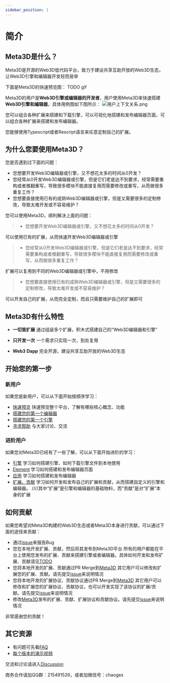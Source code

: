 ```yaml
---
sidebar_position: 1
---
```


# 简介

## Meta3D是什么？

Meta3D是开源的Web3D低代码平台，致力于建设共享互助开放的Web3D生态，让Web3D引擎和编辑器开发轻而易举

下面是Meta3D的快速预览图：
TODO gif
    
Meta3D的用户是**Web3D引擎或编辑器的开发者**，用户使用Meta3D来快速搭建**Web3D引擎和编辑器**，具体用例图如下图所示：
![用户上下文关系.png](/img/用户上下文关系.png)

您可以组合各种扩展来搭建和下载引擎，可以可视化地搭建和发布编辑器页面，可以组合各种扩展来搭建和发布编辑器。

您能够使用Typescript或者Rescript语言来任意定制自己的扩展。



## 为什么您要使用Meta3D？
您是否遇到过下面的问题：

- 您想要开发Web3D编辑器或引擎，又不想花太多的时间从0开发？
- 您经常从0开发Web3D编辑器或引擎，但是它们老是达不到要求，经常需要重构或者推翻重写，导致很多模块不能直接复用而需要修改或重写，从而做很多重复工作？
- 您想要直接使用已有的成熟Web3D编辑器或引擎，但是又需要很多的定制修改，导致太难开发或不容易维护？

您可以使用Meta3D，顺利解决上面的问题：
> - 您想要开发Web3D编辑器或引擎，又不想花太多的时间从0开发？

可以使用已有的扩展，从而快速开发Web3D编辑器或引擎

> - 您经常从0开发Web3D编辑器或引擎，但是它们老是达不到要求，经常需要重构或者推翻重写，导致很多模块不能直接复用而需要修改或重写，从而做很多重复工作？

扩展可以复用到不同的Web3D编辑器或引擎中，不用修改

> - 您想要直接使用已有的成熟Web3D编辑器或引擎，但是又需要很多的定制修改，导致太难开发或不容易维护？

可以开发自己的扩展，从而完全定制，而且只需要维护自己的扩展即可


## Meta3D有什么特性

- **一切皆扩展**
通过组装多个扩展，积木式搭建自己的“Web3D编辑器和引擎”
- **只开发一次**
一个需求只实现一次，到处复用

- **Web3 Dapp**
完全开源，建设共享互助开放的Web3D生态

## 开始您的第一步

### 新用户

如果您是新用户，可以从下面开始按顺序学习：

- [快速预览](TODO)
快速预览整个平台，了解有哪些核心概念、功能
- [搭建您的第一个编辑器](TODO)
- [搭建您的第一个引擎](TODO)
- [寻求帮助](https://github.com/Meta3D-Technology/Meta3D/discussions)
与大家讨论、交流

### 进阶用户

如果您对Meta3D已经有了一些了解，可以从下面开始进阶的学习：

- [引擎](TODO)
学习如何搭建引擎、如何下载引擎文件到本地使用
- [Element](TODO)
学习如何搭建和发布编辑器页面
- [应用](TODO)
学习如何搭建和发布编辑器
- [扩展、贡献](TODO)
学习如何开发和发布自己的扩展和贡献，从而搭建自定义的引擎和编辑器。
////其中“扩展”是引擎和编辑器的基础物料，而“贡献”是对“扩展”本身的扩展


## 如何贡献

如果您希望对Meta3D构建的Web3D生态或者Meta3D本身进行贡献，可以通过下面的途径来贡献：


- 通过[issue](https://github.com/Meta3D-Technology/Meta3D/issues)来报告Bug
- 您在本地开发扩展、贡献，然后将其发布到Meta3D平台
所有的用户都能在平台上使用您发布的扩展、贡献来搭建引擎或者编辑器。具体如何开发和发布扩展、贡献请见[TODO](TODO)
- 您将本地开发的扩展、贡献通过PR Merge到[Meta3D](https://github.com/Meta3D-Technology/Meta3D)
其它用户可以修改和扩展您的扩展、贡献。请先提交[issue](https://github.com/Meta3D-Technology/Meta3D/issues)来说明情况
- 您将本地开发的扩展协议、贡献协议通过PR Merge到[Meta3D](https://github.com/Meta3D-Technology/Meta3D)
其它用户可以修改和扩展您的扩展协议、贡献协议，也可以开发实现了该协议的扩展/贡献。请先提交[issue](https://github.com/Meta3D-Technology/Meta3D/issues)来说明情况
- 修改[Meta3D](https://github.com/Meta3D-Technology/Meta3D)发布的扩展、贡献、扩展协议和贡献协议。请先提交[issue](https://github.com/Meta3D-Technology/Meta3D/issues)来说明情况

非常感谢您的贡献！


## 其它资源

- 有问题可先看[FAQ](TODO)
- [每个版本的演示视频](https://space.bilibili.com/406848407/channel/collectiondetail?sid=495276)


交流和讨论请进入[Discussion](https://github.com/Meta3D-Technology/Meta3D/discussions)

商务合作请加QQ群：215491526，或者加微信号：chaogex